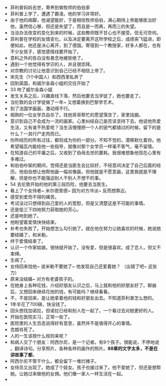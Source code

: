 - 菲利普妈妈去世，寄养到做牧师的伯伯家
- 菲利普上学了，遭遇了霸凌。他的学习非常好。
- 由于他的病脚，他渴望能好，于是相信牧师伯伯，满心期待上帝能够医治好他，虽然信心够，但还是失望了，而且是一而再，再而三的失望。
- 当没办法改变的变化到来的时候，这些教师既不甘心也不接受。但无可奈何。
- 菲利普在学校的友情变化，以及决定要离开这所学校之后，成绩突飞猛进，即便如此，他还是决心离开，到了德国。寄宿到一个教授家，好多人都在，也有不少女孩子，感觉感情线要开始了。
- 意料之外的告白没有悬念地被拒绝了。
- 遇到一个他觉得有学识的人，并且很崇拜。
- 对宗教的讨论让他意识到自己已经不相信上帝了。
- 宋先生（1个中国人）和西西里私奔了
- 回到英国，和威尔金森小姐的交往开始了
- 33 吻了威尔金森小姐
- 发生关系之后，兴趣直线下落，然后他要去当学徒了，她也要走了。
- 当伦敦的会计学徒做了一年~ 又想着换到巴黎学艺术。
- 到了法国学画画，激动得不行。
- 相熟的一位女学员自杀了。找他哥哥帮忙的愿望落空了，家里拮据。
- 意识到自己不会成为一流的画家。心里纠结自己是否该坚持下去。他说他热爱生活，又有谁不热爱呢？当生活慢慢把一个人的锐气都错过的时候，留下的是什么？一具行尸走肉而已。
- 你所经历的所有过往，都将成为你的一部分。不知不觉的，潜移默化着你。他希望福瓦内能给他一些指导，就像对那个女学员一样毫不客气，毫不留情。
- 在知道自己的平庸之后，又收到了伯母去世的噩耗。我很难想象他现在心里有多难过。
- 和伯伯吵架的期间，觉得还是当医生会比较好，不经意间决定了自己后面的经历。他伯伯想让他帮他画一幅肖像画，但他就是不愿意画，这里我就是不理解，但是你也不能强迫别人干别人不想干的事。
- 54 去伦敦开始的他的第三段历险，他要去当医生。
- 看上了个女侍者~ 米尔德里德~ 因为对方冷淡~ 反而想靠近。
- 感受到爱而不得的痛苦。
- 考试没过只想得到自己爱的人的宽慰，但是又清楚这是不可能的事情。
- 还是低三下四地努力获取她的芳心。
- 还是吻到她了。
- 他盼望着爱情快快结束。
- 补考也失败了。开始想怎么勾引她了。就在他在努力让她喜欢的时候，她说她要结婚了，和米勒。
- 终于爱情结束了。
- 认识一个作家姑娘。很快就开始了。没有爱，但是很喜欢。成了恋人，但又不束缚。
- 生病了。
- 女侍回来找他~ 说米勒不要她了~ 他发现自己还爱着她？ （出错了吧~ 这张力）
- 原来没结婚~ 对方有老婆孩子的。
- 在她身上各种花钱，介绍好朋友认识之后，马上就和他的好朋友好了。聊崩后，又想回来继续花他的钱，有可能吗？继续看看。
- 不，不是回来，是让她拿着他的钱和好朋友出去。不知道菲利普怎么想的。 
- 1年半花了700磅，快没钱了。
- 回头想找加诺拉，但诺拉已经和别人在一起了。一个看过去对她更好的人。
- 开始在医院实习，正常一些了。
- 医院里的人生百态说得好有意思，虽然并不是值得开心的事情。
- 克朗肖死了。
- 人的一生该按什么规则来呢？
- 和病人交了个朋友：阿西尔尼，是一个记者。有9个孩子。很能说，不停地说 。翻译诗句。分享照片，各种各样的画作的照片。**88章的文字太多，不是在讲故事了都**。
- 阿西尔尼不管干什么，都会留下一堆烂摊子。
- 女侍员又出现了。她成了个妓女。孩子也接过来了。他不爱她了，但还是想帮她。让她过来做他的女佣。他们像一家人一样生活在一起。
- 




